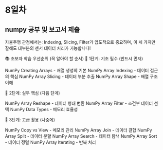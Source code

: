 # 8일차

## numpy 공부 및 보고서 제출
자율주행 관점에서는: Indexing, Slicing, Filter가 압도적으로 중요하며, 이 세 가지만 잘해도 대부분의 센서 데이터 처리가 가능합니다!

📚 초보자 학습 우선순위 (꼭 알아야 할 순서)
🎯 1단계: 기초 필수 (반드시 먼저)

NumPy Creating Arrays - 배열 생성의 기본
NumPy Array Indexing - 데이터 접근의 핵심
NumPy Array Slicing - 데이터 부분 추출
NumPy Array Shape - 배열 구조 이해

🎯 2단계: 실무 핵심 (다음 단계)

NumPy Array Reshape - 데이터 형태 변환
NumPy Array Filter - 조건부 데이터 선택
NumPy Data Types - 메모리 효율성

🎯 3단계: 고급 활용 (나중에)

NumPy Copy vs View - 메모리 관리
NumPy Array Join - 데이터 결합
NumPy Array Split - 데이터 분할
NumPy Array Search - 데이터 탐색
NumPy Array Sort - 데이터 정렬
NumPy Array Iterating - 반복 처리
